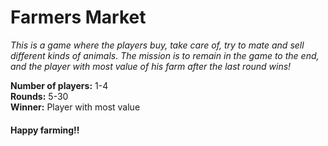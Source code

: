 # Farmers Market
_This is a game where the players buy, take care of, try to mate 
and sell different kinds of animals. 
The mission is to remain in the game to the end, and the player 
with most value of his farm after the last round wins!_

**Number of players:** 1-4\
**Rounds:** 5-30\
**Winner:** Player with most value

#### Happy farming!!